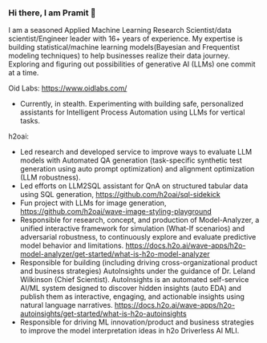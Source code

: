 ### Hi there, I am Pramit 👋
I am a seasoned Applied Machine Learning Research Scientist/data scientist/Engineer leader with 16+ years of experience.
My expertise is building statistical/machine learning models(Bayesian and Frequentist modeling techniques) to help businesses realize their data journey. 
Exploring and figuring out possibilities of generative AI (LLMs) one commit at a time.

Oid Labs: https://www.oidlabs.com/
- Currently, in stealth. Experimenting with building safe, personalized assistants for Intelligent Process Automation using LLMs for vertical tasks. 

h2oai:
- Led research and developed service to improve ways to evaluate LLM models with Automated QA generation (task-specific synthetic test generation using auto prompt optimization) and alignment optimization (LLM robustness).
- Led efforts on LLM2SQL assistant for QnA on structured tabular data using SQL generation, https://github.com/h2oai/sql-sidekick
- Fun project with LLMs for image generation, https://github.com/h2oai/wave-image-styling-playground
- Responsible for research, concept, and production of Model-Analyzer, a unified interactive framework for simulation (What-If scenarios) and adversarial robustness, to continuously explore and evaluate predictive model behavior and limitations. https://docs.h2o.ai/wave-apps/h2o-model-analyzer/get-started/what-is-h2o-model-analyzer
- Responsible for building (including driving cross-organizational product and business strategies) AutoInsights under the guidance of Dr. Leland Wilkinson (Chief Scientist). AutoInsights is an automated self-service AI/ML system designed to discover hidden insights (auto EDA) and publish them as interactive, engaging, and actionable insights using natural language narratives.
https://docs.h2o.ai/wave-apps/h2o-autoinsights/get-started/what-is-h2o-autoinsights
- Responsible for driving ML innovation/product and business strategies to improve the model interpretation ideas in h2o Driverless AI MLI.
<!--
**pramitchoudhary/pramitchoudhary** is a ✨ _special_ ✨ repository because its `README.md` (this file) appears on your GitHub profile.

Here are some ideas to get you started:

- 🔭 I'm currently leading efforts on LLM2SQL assistant for QnA on structured data using SQL generation.
- 🌱 I’m currently learning ...
- 👯 I’m looking to collaborate on ...
- 🤔 I’m looking for help with ...
- 💬 Ask me about ...
- 📫 How to reach me: ...
- 😄 Pronouns: ...
- ⚡ Fun fact: ...
-->
